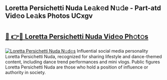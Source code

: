 ## Loretta Persichetti Nuda Le𝚊k𝚎d N𝚞𝚍e - Part-atd Vid𝚎o Le𝚊ks Photos UCxgv

# <h2><a href="http://fbd5qt.evod.top/?m=Loretta+Persichetti+Nuda">🔗 👉🔴 Loretta Persichetti Nuda Vid𝚎o Ph𝚘t𝚘s</a></h2>

[![Loretta Persichetti Nuda N𝚞d𝚎s](https://i.imgur.com/8V9OHl7.gif)](http://fbd5qt.evod.top/?m=Loretta+Persichetti+Nuda)
Influential social media personality Loretta Persichetti Nuda, recognized for sharing lifestyle and dance-themed content, including dance trend performances and mini vlogs. Public figures Loretta Persichetti Nuda are those who hold a position of influence or authority in society. 
